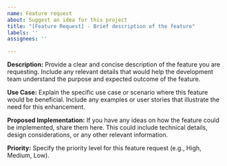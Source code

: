 ```yaml
---
name: Feature request
about: Suggest an idea for this project
title: "[Feature Request] - Brief description of the feature"
labels: ''
assignees: ''

---
```


**Description:**
Provide a clear and concise description of the feature you are requesting. Include any relevant details that would help the development team understand the purpose and expected outcome of the feature.

**Use Case:**
Explain the specific use case or scenario where this feature would be beneficial. Include any examples or user stories that illustrate the need for this enhancement.

**Proposed Implementation:**
If you have any ideas on how the feature could be implemented, share them here. This could include technical details, design considerations, or any other relevant information.

**Priority:**
Specify the priority level for this feature request (e.g., High, Medium, Low).
